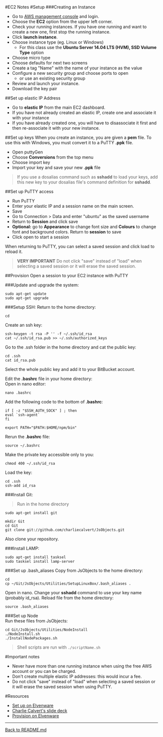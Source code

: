 #EC2 Notes
#Setup
###Creating an Instance
 - Go to [AWS management console](https://www.amazon.com/ap/signin?openid.assoc_handle=aws&openid.return_to=https%3A%2F%2Fsignin.aws.amazon.com%2Foauth%3Fresponse_type%3Dcode%26client_id%3Darn%253Aaws%253Aiam%253A%253A015428540659%253Auser%252Fhomepage%26redirect_uri%3Dhttps%253A%252F%252Fus-west-2.console.aws.amazon.com%252Fconsole%252Fhome%253Fregion%253Dus-west-2%2526state%253DhashArgs%252523%2526isauthcode%253Dtrue%26noAuthCookie%3Dtrue&openid.mode=checkid_setup&openid.ns=http%3A%2F%2Fspecs.openid.net%2Fauth%2F2.0&openid.identity=http%3A%2F%2Fspecs.openid.net%2Fauth%2F2.0%2Fidentifier_select&openid.claimed_id=http%3A%2F%2Fspecs.openid.net%2Fauth%2F2.0%2Fidentifier_select&action=&disableCorpSignUp=&clientContext=&marketPlaceId=&poolName=&authCookies=&pageId=aws.ssop&siteState=registered%2Cen_us&accountStatusPolicy=P1&sso=&openid.pape.preferred_auth_policies=MultifactorPhysical&openid.pape.max_auth_age=120&openid.ns.pape=http%3A%2F%2Fspecs.openid.net%2Fextensions%2Fpape%2F1.0&server=%2Fap%2Fsignin%3Fie%3DUTF8&accountPoolAlias=&forceMobileApp=0&forceMobileLayout=0) and login.
 - Choose the **EC2** option from the upper left corner.
 - Check your running instances. If you have one running and want to create a new one, first stop the running instance.
 - Click **launch instance**.
 - Choose instance type (eg. Linux or Windows)
	 - For this class use the **Ubuntu Server 14.04 LTS (HVM), SSD Volume Type** option
 - Choose micro type
 - Choose defaults for next two screens
 - Create a tag "Name" with the name of your instance as the value
 - Configure a new security group and choose ports to open
	 - or use an existing security group
 - Review and launch your instance.
 - Download the key pair

##Set up elastic IP Address
 - Go to **elastic IP** from the main EC2 dashboard. 
 - If you have not already created an elastic IP, create one and associate it with your instance
 - If you have already created one, you will have to disassociate it first and then re-associate it with your new instance.

##Set up keys
When you create an instance, you are given a **pem** file. To use this with Windows, you must convert it to a PuTTY **.ppk** file.  

 - Open puttyGen
 - Choose **Conversions** from  the top menu
 - Choose import key
 - Import your key and save your new **.ppk** file


>If you use a dosalias command such as **sshadd** to load your keys, add this new key to your dosalias file's command definition for **sshadd**.


##Set up PuTTY access
 - Run PuTTY
 - Enter your elastic IP and a session name on the main screen.
 - Save
 - Go to Connection > Data and enter "ubuntu" as the saved username
 - Return to **Session** and click save
 - **Optional:** go to **Appearance** to change font size and **Colours** to change font and background colors. Return to **session** to save
 - Click open to start a session

When returning to PuTTY, you can select a saved session and click load to reload it.


>**VERY IMPORTANT**  Do not click "save" instead of "load" when selecting a saved session or it will erase the saved session.


##Provision
Open a session to your EC2 instance with PuTTY  

###Update and upgrade the system:  

	
	sudo apt-get update
	sudo apt-get upgrade 

###Setup SSH: 
Return to the home directory:  

	cd

Create an ssh key:  

	ssh-keygen -t rsa -P '' -f ~/.ssh/id_rsa 
	cat ~/.ssh/id_rsa.pub >> ~/.ssh/authorized_keys

Go to the .ssh folder in the home directory and cat the public key:  

	cd .ssh
	cat id_rsa.pub
Select the whole public key and add it to your BitBucket account.

Edit the **.bashrc** file in your home directory:  
Open in nano editor:  

	nano .bashrc

Add the following code to the bottom of **.bashrc**:  

	if [ -z "$SSH_AUTH_SOCK" ] ; then
    eval `ssh-agent` 
	fi

	export PATH="$PATH:$HOME/npm/bin"

Rerun the **.bashrc** file:  

	source ~/.bashrc

Make the private key accessible only to you: 

	chmod 400 ~/.ssh/id_rsa

Load the key:  

	cd .ssh
	ssh-add id_rsa


###Install Git: 
>Run in the home directory 

	sudo apt-get install git

	mkdir Git
	cd Git
	git clone git://github.com/charliecalvert/JsObjects.git
Also clone your repository.

###Install LAMP:  

	sudo apt-get install tasksel
	sudo tasksel install lamp-server

###Set up .bash_aliases
Copy from JsObjects to the home directory:  

	cd
	cp ~/Git/JsObjects/Utilities/SetupLinuxBox/.bash_aliases .

Open in nano. Change your **sshadd** command to use your key name (probably id_rsa). Reload file from the home directory:  

	source .bash_aliases
###Set up Node  
Run these files from JsObjects:  

	cd Git/JsObjects/Utilities/NodeInstall
	./NodeInstall.sh
	./InstallNodePackages.sh


>Shell scripts are run with `./scriptName.sh`



#Important notes
 - Never have more than one running instance when using the free AWS account or you can be charged.
 - Don't create multiple elastic IP addresses: this would incur a fee.
 - Do not click "save" instead of "load" when selecting a saved session or it will erase the saved session when using PuTTY.

#Resources
 - [Set up on Elvenware](http://www.ccalvert.net/books/CloudNotes/Assignments/Ec2GetStarted.html)
 - [Charlie Calvert's slide deck](http://bit.ly/ec2-aws)
 - [Provision on Elvenware](http://www.ccalvert.net/books/CloudNotes/Assignments/Ec2Provision.html)

-------------
[Back to README.md](https://github.com/SamanthaHoke/Markdown-Documents/blob/master/README.md)